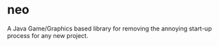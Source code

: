 # neo
A Java Game/Graphics based library for removing the annoying start-up process for any new project.
